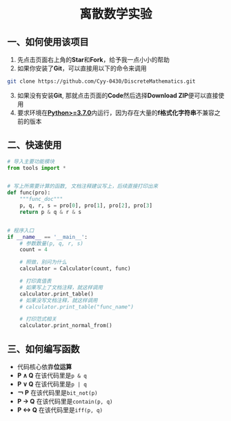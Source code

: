 # <div align="center">离散数学实验</div>

## 一、如何使用该项目
1. 先点击页面右上角的**Star**和**Fork**，给予我一点小小的帮助
2. 如果你安装了**Git**，可以直接用以下的命令来调用
```bash
git clone https://github.com/Cyy-0430/DiscreteMathematics.git
```
3. 如果没有安装**Git**, 那就点击页面的**Code**然后选择**Download ZIP**便可以直接使用
4. 要求环境在[**Python>=3.7.0**](https://www.python.org/)内运行，因为存在大量的**f格式化字符串**不兼容之前的版本

## 二、快速使用
```python
# 导入主要功能模块
from tools import *


# 写上所需要计算的函数, 文档注释建议写上，后续直接打印出来
def func(pro):
    """func_doc"""
    p, q, r, s = pro[0], pro[1], pro[2], pro[3]
    return p & q & r & s


# 程序入口
if __name__ == '__main__':
    # 参数数量(p, q, r, s)
    count = 4

    # 照做，别问为什么
    calculator = Calculator(count, func)

    # 打印真值表
    # 如果写上了文档注释，就这样调用
    calculator.print_table()
    # 如果没写文档注释，就这样调用
    # calculator.print_table("func_name")

    # 打印范式相关
    calculator.print_normal_from()

```

## 三、如何编写函数
* 代码核心依靠**位运算**
* **P ∧ Q** 在该代码里是`p & q`
* **P ∨ Q** 在该代码里是`p | q`
* **￢ P** 在该代码里是`bit_not(p)`
* **P -> Q** 在该代码里是`contain(p, q)`
* **P <-> Q** 在该代码里是`iff(p, q)`